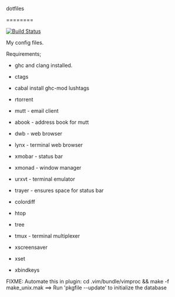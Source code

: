 dotfiles

========

[![Build Status](https://drone.io/github.com/victoredwardocallaghan/dotfiles/status.png)](https://drone.io/github.com/victoredwardocallaghan/dotfiles/latest)

My config files.

Requirements;
 * ghc and clang installed.
 * ctags
 * cabal install ghc-mod lushtags

 * rtorrent
 * mutt - email client
 * abook - address book for mutt
 * dwb - web browser
 * lynx - terminal web browser
 * xmobar - status bar
 * xmonad - window manager
 * urxvt - terminal emulator
 * trayer - ensures space for status bar
 * colordiff
 * htop
 * tree
 * tmux - terminal multiplexer
 * xscreensaver
 * xset
 * xbindkeys

 FIXME:
 Automate this in plugin: cd .vim/bundle/vimproc && make -f make_unix.mak
 ==> Run 'pkgfile --update' to initialize the database

